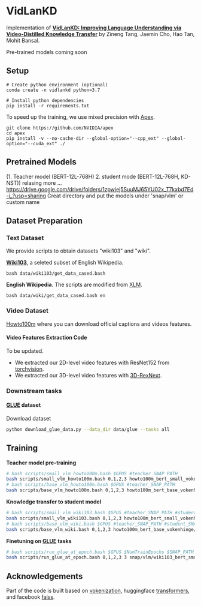 # VidLanKD

Implementation of [**VidLanKD: Improving Language Understanding via Video-Distilled Knowledge Transfer**](https://arxiv.org/pdf/2107.02681.pdf) by Zineng Tang, Jaemin Cho, Hao Tan, Mohit Bansal.

Pre-trained models coming soon

## Setup
```
# Create python environment (optional)
conda create -n vidlankd python=3.7

# Install python dependencies
pip install -r requirements.txt
```
To speed up the training, we use mixed precision with [Apex](https://github.com/NVIDIA/apex).
```
git clone https://github.com/NVIDIA/apex
cd apex
pip install -v --no-cache-dir --global-option="--cpp_ext" --global-option="--cuda_ext" ./
```

## Pretrained Models
(1. Teacher model (BERT-12L-768H) 2. student mode (BERT-12L-768H, KD-NST)) relasing more ...
https://drive.google.com/drive/folders/1zpwjej5SuuMJ65YU02x_T7kxbd7Ed-j_?usp=sharing
Creat directory and put the models under 'snap/vlm' or custom name

## Dataset Preparation
### Text Dataset 
We provide scripts to obtain datasets "wiki103" and "wiki".

[**Wiki103**](https://blog.einstein.ai/the-wikitext-long-term-dependency-language-modeling-dataset/), a seleted subset of English Wikipedia.
```shell script
bash data/wiki103/get_data_cased.bash
```
**English Wikipedia**. 
The scripts are modified from [XLM](https://github.com/facebookresearch/XLM).
```shell script
bash data/wiki/get_data_cased.bash en
```


### Video Dataset

[Howto100m](https://www.di.ens.fr/willow/research/howto100m/)
where you can download official captions and videos features.

#### Video Features Extraction Code

To be updated.

* We extracted our 2D-level video features with ResNet152 from [torchvision](https://github.com/pytorch/vision).
* We extracted our 3D-level video features with [3D-RexNext](https://github.com/kenshohara/3D-ResNets-PyTorch).



### Downstream tasks

#### [GLUE](https://gluebenchmark.com/) dataset
<!-- Downloaing scripts from [huggingface transformers text classification example](https://github.com/huggingface/transformers/tree/master/examples/text-classification) (transformers==3.3) -->
<!-- wget https://raw.githubusercontent.com/huggingface/transformers/master/utils/download_glue_data.py -->

Download dataset
```bash
python download_glue_data.py --data_dir data/glue --tasks all
```

## Training

**Teacher model pre-training**
```bash
# bash scripts/small_vlm_howto100m.bash $GPUS #teacher_SNAP_PATH
bash scripts/small_vlm_howto100m.bash 0,1,2,3 howto100m_bert_small_vokenhinge
# bash scripts/base_vlm_howto100m.bash $GPUS #teacher_SNAP_PATH
bash scripts/base_vlm_howto100m.bash 0,1,2,3 howto100m_bert_base_vokenhinge
```

**Knowledge transfer to student model**
```bash
# bash scripts/small_vlm_wiki103.bash $GPUS #teacher_SNAP_PATH #student_SNAP_PATH
bash scripts/small_vlm_wiki103.bash 0,1,2,3 howto100m_bert_small_vokenhinge/checkpoint-epoch0019 wiki103_bert_small_vokenmmd
# bash scripts/base_vlm_wiki.bash $GPUS #teacher_SNAP_PATH #student_SNAP_PATH
bash scripts/base_vlm_wiki.bash 0,1,2,3 howto100m_bert_base_vokenhinge/checkpoint-epoch0019 wiki_bert_base_vokenmmd
```

**Finetuning on [GLUE](https://gluebenchmark.com/) tasks**
```bash
# bash scripts/run_glue_at_epoch.bash $GPUS $NumTrainEpochs $SNAP_PATH                        
bash scripts/run_glue_at_epoch.bash 0,1,2,3 3 snap/vlm/wiki103_bert_small_vokenmmd/checkpoint-epoch0019                  
```


## Acknowledgements

Part of the code is built based on [vokenization](https://github.com/airsplay/vokenization), huggingface [transformers](https://github.com/huggingface/transformers), and facebook [faiss](https://github.com/facebookresearch/faiss).

